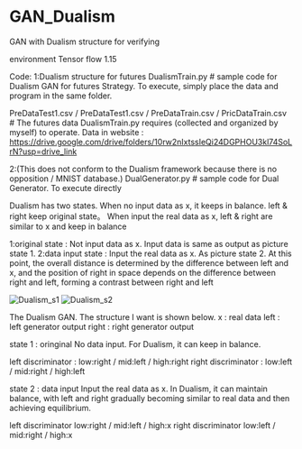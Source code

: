 # GAN_Dualism
GAN with Dualism structure for verifying


environment
Tensor flow 1.15

Code:
1:Dualism structure for futures
DualismTrain.py # sample code for Dualism GAN for futures Strategy. To execute, simply place the data and program in the same folder.

PreDataTest1.csv / PreDataTest1.csv / PreDataTrain.csv / PricDataTrain.csv # The futures data DualismTrain.py requires (collected and organized by myself) to operate.
Data in website : https://drive.google.com/drive/folders/10rw2nIxtssIeQi24DGPHOU3kl74SoLrN?usp=drive_link

2:(This does not conform to the Dualism framework because there is no opposition / MNIST database.)
DualGenerator.py # sample code for Dual Generator. To execute directly

Dualism has two states. When no input data as x, it keeps in balance. left & right keep original state。
When input the real data as x, left & right are similar to x and keep in balance

1:original state : Not input data as x. Input data is same as output as picture state 1. 
2:data input state : Input the real data as x. As picture state 2.
At this point, the overall distance is determined by the difference between left and x, and the position of right in space depends on the difference between right and left, forming a contrast between right and left

![Dualism_s1](https://github.com/Alvin4862/GAN_Dualism/assets/32213728/b17a07d5-e784-4267-90a9-d50e3f7b513a)
![Dualism_s2](https://github.com/Alvin4862/GAN_Dualism/assets/32213728/9a8c7f04-9c7a-43e8-9522-7262340f6d78)

The Dualism GAN. The structure I want is shown below.
x	: real data 
left 	: left generator output
right 	: right generator output

state 1 : oringinal
No data input. For Dualism, it can keep in balance.

left discriminator :
low:right / mid:left / high:right
right discriminator :
low:left / mid:right / high:left

state 2 : data input
Input the real data as x.
In Dualism, it can maintain balance, with left and right gradually becoming similar to real data and then achieving equilibrium.

left discriminator
low:right / mid:left / high:x
right discriminator
low:left / mid:right / high:x
